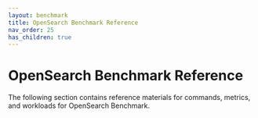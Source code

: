 ```yaml
---
layout: benchmark
title: OpenSearch Benchmark Reference
nav_order: 25
has_children: true
---
```


# OpenSearch Benchmark Reference

The following section contains reference materials for commands, metrics, and workloads for OpenSearch Benchmark.